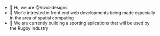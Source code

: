 - 👋 Hi, we are @Vivid-designs
- 👀 Wer'e intrested in front end web developments being made especially in the area of spatial computing 
- 🌱 We are currently building a sporting aplications that will be used by the Rugby industry

